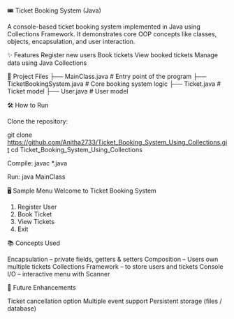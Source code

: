 🎟️ Ticket Booking System (Java)

A console-based ticket booking system implemented in Java using Collections Framework.
It demonstrates core OOP concepts like classes, objects, encapsulation, and user interaction.

✨ Features
Register new users
Book tickets
View booked tickets
Manage data using Java Collections

📂 Project Files
├── MainClass.java           # Entry point of the program
├── TicketBookingSystem.java # Core booking system logic
├── Ticket.java              # Ticket model
├── User.java                # User model

🛠️ How to Run

Clone the repository:

git clone https://github.com/Anitha2733/Ticket_Booking_System_Using_Collections.git
cd Ticket_Booking_System_Using_Collections


Compile:
javac *.java


Run:
java MainClass

🖥️ Sample Menu
Welcome to Ticket Booking System
1. Register User
2. Book Ticket
3. View Tickets
4. Exit

📚 Concepts Used

Encapsulation – private fields, getters & setters
Composition – Users own multiple tickets
Collections Framework – to store users and tickets
Console I/O – interactive menu with Scanner

🚀 Future Enhancements

Ticket cancellation option
Multiple event support
Persistent storage (files / database)
